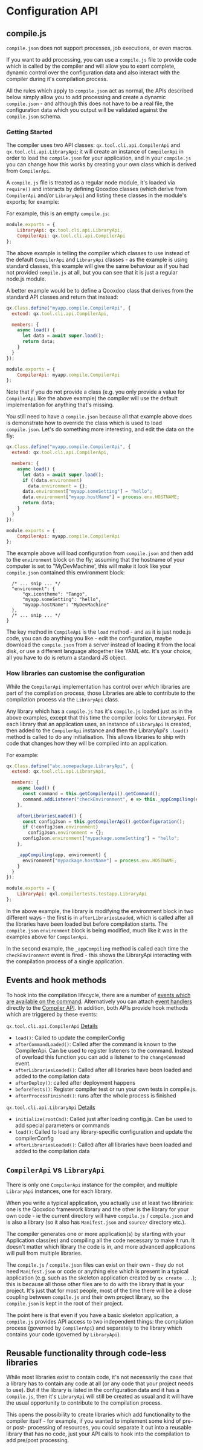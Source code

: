 # Configuration API

## compile.js

`compile.json` does not support processes, job executions, or even macros.  

If you want to add processing, you can use a `compile.js` file to provide code
which is called by the compiler and will allow you to exert complete, dynamic
control over the configuration data and also interact with the compiler during
it's compilation process.

All the rules which apply to `compile.json` act as normal, the APIs described
below simply allow you to add processing and create a dynamic `compile.json` -
and although this does not have to be a real file, the configuration data which
you output will be validated against the `compile.json` schema.

### Getting Started

The compiler uses two API classes: `qx.tool.cli.api.CompilerApi` and
`qx.tool.cli.api.LibraryApi`; it will create an instance of `CompilerApi` in
order to load the `compile.json` for your application, and in your `compile.js`
you can change how this works by creating your own class which is derived from
`CompilerApi`.

A `compile.js` file is treated as a regular node module, it's loaded via
`require()` and interacts by defining Qooxdoo classes (which derive from
`CompilerApi` and/or `LibraryApi`) and listing these classes in the module's
exports; for example:

For example, this is an empty `compile.js`:

```javascript
module.exports = {
    LibraryApi: qx.tool.cli.api.LibraryApi,
    CompilerApi: qx.tool.cli.api.CompilerApi
};
```

The above example is telling the compiler which classes to use instead of the
default `CompilerApi` and `LibraryApi` classes - as the example is using
standard classes, this example will give the same behaviour as if you had not
provided `compile.js` at all, but you can see that it is just a regular node.js
module.

A better example would be to define a Qooxdoo class that derives from the
standard API classes and return that instead:

```javascript
qx.Class.define("myapp.compile.CompilerApi", {
  extend: qx.tool.cli.api.CompilerApi,

  members: {
    async load() {
      let data = await super.load();
      return data;
    }
  }
});

module.exports = {
    CompilerApi: myapp.compile.CompilerApi
};
```

Note that if you do not provide a class (e.g. you only provide a value for
`CompilerApi` like the above example) the compiler will use the default
implementation for anything that's missing.

You still need to have a `compile.json` because all that example above does is
demonstrate how to override the class which is used to load `compile.json`.
Let's do something more interesting, and edit the data on the fly:

```javascript
qx.Class.define("myapp.compile.CompilerApi", {
  extend: qx.tool.cli.api.CompilerApi,

  members: {
    async load() {
      let data = await super.load();
      if (!data.environment)
        data.environment = {};
      data.environment["myapp.someSetting"] = "hello";
      data.environment["myapp.hostName"] = process.env.HOSTNAME;
      return data;
    }
  }
});

module.exports = {
    CompilerApi: myapp.compile.CompilerApi
};

```

The example above will load configuration from `compile.json` and then add to
the `environment` block on the fly; assuming that the hostname of your computer
is set to "MyDevMachine', this will make it look like your `compile.json`
contained this environment block:

```json5
  /* ... snip ... */
  "environment": {
      "qx.icontheme": "Tango",
      "myapp.someSetting": "hello",
      "myapp.hostName": "MyDevMachine"
  },
  /* ... snip ... */
}
```

The key method in `CompileApi` is the `load` method - and as it is just node.js
code, you can do anything you like - edit the configuration, maybe download the
`compile.json` from a server instead of loading it from the local disk, or use a
different language altogether like YAML etc. It's your choice, all you have to
do is return a standard JS object.

### How libraries can customise the configuration

While the `CompilerApi` implementation has control over _which_ libraries are
part of the compilation process, those Libraries are able to contribute to the
compilation process via the `LibraryApi` class.

Any library which has a `compile.js` has it's `compile.js` loaded just as in the
above examples, except that this time the compiler looks for `LibraryApi`. For
each library that an application uses, an instance of `LibraryApi` is created,
then added to the `CompilerApi` instance and then the LibraryApi's `.load()`
method is called to do any initialisation. This allows libraries to ship with
code that changes how they will be compiled into an application.

For example:

```javascript
qx.Class.define("abc.somepackage.LibraryApi", {
  extend: qx.tool.cli.api.LibraryApi,

  members: {
    async load() {
      const command = this.getCompilerApi().getCommand();
      command.addListener("checkEnvironment", e => this._appCompiling(e.getData().application, e.getData().environment));
    },

    afterLibrariesLoaded() {
      const configJson = this.getCompilerApi().getConfiguration();
      if (!configJson.environment)
        configJson.environment = {};
      configJson.environment["mypackage.someSetting"] = "hello";
    },

    _appCompiling(app, environment) {
      environment["mypackage.hostName"] = process.env.HOSTNAME;
    }
  }
});

module.exports = {
    LibraryApi: qxl.compilertests.testapp.LibraryApi
};

```

In the above example, the library is modifying the environment block in two
different ways - the first is in `afterLibrariesLoaded`, which is called after
all the libraries have been loaded but before compilation starts. The
`compile.json` `environment` block is being modified, much like it was in the
examples above for `CompilerApi`.

In the second example, the `_appCompiling` method is called each time the
`checkEnvironment` event is fired - this shows the LibraryApi interacting with
the compilation process of a single application.

## Events and hook methods

To hook into the compilation lifecycle, there are a number of [events
which are available on the command](../internals/Events.md#cli-commands).
Alternatively you can attach [event handlers](../internals/Events.md)
directly to the [Compiler API](../compiler/API.md). In addition, both APIs provide
hook methods which are triggered by these events:

`qx.tool.cli.api.CompilerApi` [Details](https://qooxdoo.org/qooxdoo-compiler/#qx.tool.cli.api.CompilerApi)
- `load()`: Called to update the compilerConfig
- `afterCommandLoaded()`: Called after the command is known to the CompilerApi. Can be used to register listeners to the command. Instead of overload this function you can add a listener to the `changeCommand` event.
- `afterLibrariesLoaded()`: Called after all libraries have been loaded and added to the compilation data
- `afterDeploy()`: called after deployment happens
- `beforeTests()`: Register compiler test or run your own tests in compile.js.
- `afterProcessFinished()`: runs after the whole process is finished

`qx.tool.cli.api.LibraryApi` [Details](https://qooxdoo.org/qooxdoo-compiler/#qx.tool.cli.api.LibraryApi)
- `initialize(rootCmd)`: Called just after loading config.js. Can be used to add special parameters or commands
- `load()`: Called to load any library-specific configuration and update the compilerConfig
- `afterLibrariesLoaded()`: Called after all libraries have been loaded and added to the compilation data

## `CompilerApi` vs `LibraryApi`

There is only one `CompilerApi` instance for the compiler, and multiple
`LibraryApi` instances, one for each library.

When you write a typical application, you actually use at least two libraries: one
is the Qooxdoo framework library and the other is the library for your own
code - ie the current directory will have `compile.js` / `compile.json` and is
also a library (so it also has `Manifest.json` and `source/` directory etc.).

The compiler generates one or more application(s) by starting with your
Application class(es) and compiling all the code necessary to make it run. It
doesn't matter which library the code is in, and more advanced applications will
pull from multiple libraries.

The `compile.js` / `compile.json` files can exist on their own - they do not
need `Manifest.json` or code or anything else which is present in a typical
application (e.g. such as the skeleton application created by `qx create ...`);
this is because all those other files are to do with the library that is your
project. It's just that for most people, most of the time there will be a close
coupling between `compile.js` and their own project library, so the
`compile.json` is kept in the root of their project.

The point here is that even if you have a basic skeleton application, a
`compile.js` provides API access to two independent things: the compilation
process (governed by `CompilerApi`) and separately to the library which contains
your code (governed by `LibraryApi`).

## Reusable functionality through code-less libraries

While most libraries exist to contain code, it's not necessarily the case that a
library has to contain any code at all (or any code that your project needs to
use). But if the library is listed in the configuration data and it has a
`compile.js`, then it's `LibraryApi` will still be created as usual and it will
have the usual opportunity to contribute to the compilation process.

This opens the possibility to create libraries which add functionality to the
compiler itself - for example, if you wanted to implement some kind of pre- or
post- processing of resources, you could separate it out into a reusable library
that has no code, just your API calls to hook into the compilation to add
pre/post processing.

